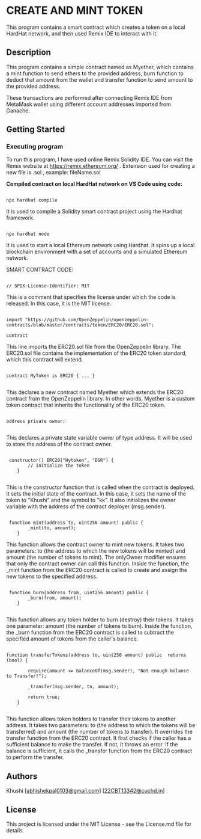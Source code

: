 # CREATE AND MINT TOKEN

This program contains a smart contract which creates a token on a local HardHat network, and then used Remix IDE to interact with it.

## Description

This program contains a simple contract named as Myether, which contains a mint function to send ethers to the provided address,  burn function to deduct that amount from the wallet and transfer function to send amount to the provided address.

These transactions are performed after connecting Remix IDE from MetaMask wallet using different account addresses imported from Ganache.

## Getting Started

### Executing program

To run this program, I have used online Remix Solidity IDE. You can visit the Remix website at https://remix.ethereum.org/ .
Extension used for creating a new file is .sol , example: fileName.sol

**Compiled contract on local HardHat network on VS Code using code:**

```Hardhat

npx hardhat compile

```

 It is used to compile a Solidity smart contract project using the Hardhat framework. 

 ```Hardhat

npx hardhat node

```

It is used to start a local Ethereum network using Hardhat. It spins up a local blockchain environment with a set of accounts and a simulated Ethereum network. 

SMART CONTRACT CODE:

```solidity

// SPDX-License-Identifier: MIT

```

This is a comment that specifies the license under which the code is released. In this case, it is the MIT license.

```solidity

import "https://github.com/OpenZeppelin/openzeppelin-contracts/blob/master/contracts/token/ERC20/ERC20.sol";

contract

```

This line imports the ERC20.sol file from the OpenZeppelin library. The ERC20.sol file contains the implementation of the ERC20 token standard, which this contract will extend.

```solidity

contract MyToken is ERC20 { ... }  
  
```

This declares a new contract named Myether which extends the ERC20 contract from the OpenZeppelin library. In other words, Myether is a custom token contract that inherits the functionality of the ERC20 token.

```solidity

address private owner;
  
```

This declares a private state variable owner of type address. It will be used to store the address of the contract owner.

```solidity

 constructor() ERC20("Hytoken", "DSR") {
        // Initialize the token
    }
  
```

This is the constructor function that is called when the contract is deployed. It sets the initial state of the contract. In this case, it sets the name of the token to "Khushi" and the symbol to "kk". It also initializes the owner variable with the address of the contract deployer (msg.sender).

```solidity

 function mint(address to, uint256 amount) public {
        _mint(to, amount);
    }
```

This function allows the contract owner to mint new tokens. It takes two parameters: to (the address to which the new tokens will be minted) and amount (the number of tokens to mint). The onlyOwner modifier ensures that only the contract owner can call this function. Inside the function, the _mint function from the ERC20 contract is called to create and assign the new tokens to the specified address.

```solidity

 function burn(address from, uint256 amount) public {
        _burn(from, amount);
    }
  
```

This function allows any token holder to burn (destroy) their tokens. It takes one parameter: amount (the number of tokens to burn). Inside the function, the _burn function from the ERC20 contract is called to subtract the specified amount of tokens from the caller's balance.

```solidity

function transferTokens(address to, uint256 amount) public  returns (bool) {

        require(amount <= balanceOf(msg.sender), "Not enough balance to Transfer!");

        _transfer(msg.sender, to, amount);

        return true;
    }
  
```

This function allows token holders to transfer their tokens to another address. It takes two parameters: to (the address to which the tokens will be transferred) and amount (the number of tokens to transfer). It overrides the transfer function from the ERC20 contract. It first checks if the caller has a sufficient balance to make the transfer. If not, it throws an error. If the balance is sufficient, it calls the _transfer function from the ERC20 contract to perform the transfer.

## Authors

Khushi 
[abhishekpal0103@gmail.com]
[22CBT13342@cuchd.in]

## License

This project is licensed under the MIT License - see the License.md file for details.
